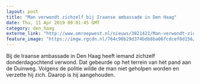```yaml
---
layout: post
title: "Man verwondt zichzelf bij Iraanse ambassade in Den Haag"
date: Thu, 11 Apr 2019 09:01:45 GMT
category: den_haag
externe_link: "http://www.omroepwest.nl/nieuws/3821421/Man-verwondt-zichzelf-bij-Iraanse-ambassade-in-Den-Haag"
feature_image: "https://imgw.rgcdn.nl/764c90b29d374bdb8ba06fcdcef0d156/opener/3821428.jpg"
---
```


Bij de Iraanse ambassade in Den Haag heeft iemand zichzelf donderdagochtend verwond. Dat gebeurde op het terrein van het pand aan de Duinweg. Volgens de politie wilde de man niet geholpen worden en verzette hij zich. Daarop is hij aangehouden.
